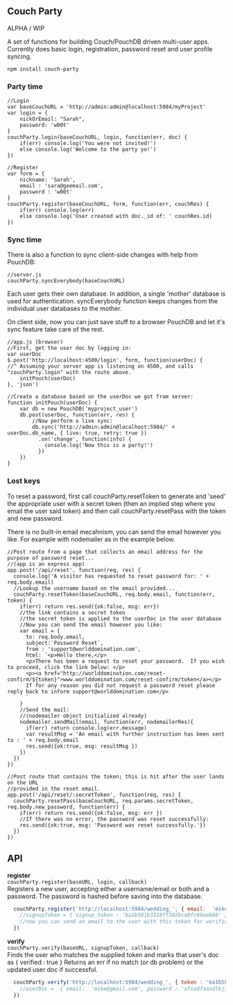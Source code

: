 ##  Couch Party

ALPHA / WIP

A set of functions for building Couch/PouchDB driven multi-user apps.   Currently does basic login, registration, password reset and user profile syncing. 

```
npm install couch-party
```


### Party time

```
//Login
var baseCouchURL = 'http://admin:admin@localhost:5984/myProject'
var login = {
    nickOrEmail: "Sarah", 
    password: 'w00t'
}
couchParty.login(baseCouchURL, login, function(err, doc) {
    if(err) console.log('You were not invited!')
    else console.log('Welcome to the party yo!')
})
```

```
//Register
var form = {
    nickname: 'Sarah', 
    email : 'sara@geemail.com', 
    password : 'w00t'
}
couchParty.register(baseCouchURL, form, function(err, couchRes) {
    if(err) console.log(err)
    else console.log('User created with doc._id of: ' couchRes.id)
})
```



### Sync time

There is also a function to sync client-side changes with help from PouchDB: 

```
//server.js
couchParty.syncEverybody(baseCouchURL)
```

Each user gets their own database.  In addition, a single 'mother' database is used for authentication.  syncEverybody function keeps changes from the individual user databases to the mother.  

On client side, now you can just save stuff to a browser PouchDB and let it's sync feature take care of the rest. 

```
//app.js (browser)
//First, get the user doc by logging in: 
var userDoc
$.post('http://localhost:4500/login', form, function(userDoc) {
//^ Assuming your server app is listening on 4500, and calls "couchParty.login" with the route above. 
    initPouch(userDoc)
}, 'json')

//Create a database based on the userDoc we got from server: 
function initPouch(userDoc) {
    var db = new PouchDB('myproject_user')
    db.post(userDoc, function(err, res) {
        //Now perform a live sync: 
        db.sync('http://admin:admin@localhost:5984/' + userDoc.db_name, { live: true, retry: true })
          .on('change', function(info) {
            console.log('Now this is a party!')
          })
    })
}
```


### Lost keys

To reset a password, first call couchParty.resetToken to generate and 'seed' the appropriate user with a secret token (then an implied step where you email the user said token) and then call couchParty.resetPass with the token and new password. 

There is no built-in email mecahnism, you can send the email however you like. For example with nodemailer as in the example below.

```
//Post route from a page that collects an email address for the purpose of password reset...
//(app is an express app)
app.post('/api/reset', function(req, res) {
  console.log('A visitor has requested to reset password for: ' + req.body.email)
  //Lookup the username based on the email provided...
  couchParty.resetToken(baseCouchURL, req.body.email, function(err, token) {
    if(err) return res.send({ok:false, msg: err})  
    //the link contains a secret token
    //the secret token is applied to the userDoc in the user database
    //Now you can send the email however you like:
    var email = {
      to: req.body.email, 
      subject:`Password Reset`, 
      from : 'support@worlddomination.com', 
      html: `<p>Hello there,</p>
      <p>There has been a request to reset your password.  If you wish to proceed, click the link below: </p>
      <p><a href="http://worlddomination.com/reset-confirm/${token}">www.worlddomination.com/reset-confirm/token</a></p>
      If for any reason you did not request a password reset please reply back to inform support@worlddomination.com</p>
      `
    }
    //Send the mail: 
    //(nodemailer object initialized already)
    nodemailer.sendMail(email, function(err, nodemailerRes){
      if(err) return console.log(err.message)
      var resultMsg = 'An email with further instruction has been sent to : ' + req.body.email
      res.send({ok:true, msg: resultMsg })
    })
  })
})

//Post route that contains the token; this is hit after the user lands on the URL
//provided in the reset email.
app.post('/api/reset/:secretToken', function(req, res) {
  couchParty.resetPass(baseCouchURL, req.params.secretToken, req.body.new_password, function(err) {
    if(err) return res.send({ok:false, msg: err })
    //If there was no error, the password was reset successfully: 
    res.send({ok:true, msg: 'Password was reset successfully.'})
  })
})
```



## API

**register**  
`couchParty.register(baseURL, login, callback)`  
Registers a new user, accepting either a username/email or both and a password.  The password is hashed before saving into the database. 

```javascript
  couchParty.register('http://localhost:5984/wedding_', { email:  'mike@gmail.com', password : '6969booyeah' }, (err, signupToken) => {
    //signupToken = { signup_token : 'ba1b581b3318ff102bca0fc69ae688' }
    //now you can send an email to the user with this token for verification
  })
```

**verify**  
`couchParty.verify(baseURL, signupToken, callback)`  
Finds the user who matches the supplied token and marks that user's doc as { verified : true }
Returns an err if no match (or db problem) or the updated user doc if successful.

```javascript
  couchParty.verify('http://localhost:5984/wedding_', { token : 'ba1b581b3318ff10' }, (err, userDoc) => {
    //userDoc =  { email:  'mike@gmail.com', password : 'afsadfaasdlkj33', verified : true }
  })
```




